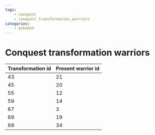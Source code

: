 ```yaml
---
tags:
    - conquest
    - conquest_transformation_warriors
categories:
    - pokemon
---
```


# Conquest transformation warriors

| **Transformation id** | **Present warrior id** |
|-----------------------|------------------------|
| 43                | 21                 |
| 45                | 20                 |
| 55                | 12                 |
| 59                | 14                 |
| 67                | 3                  |
| 69                | 19                 |
| 69                | 34                 |
